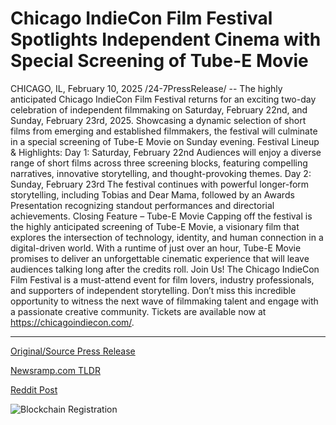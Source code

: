 # Chicago IndieCon Film Festival Spotlights Independent Cinema with Special Screening of Tube-E Movie

CHICAGO, IL, February 10, 2025 /24-7PressRelease/ -- The highly anticipated Chicago IndieCon Film Festival returns for an exciting two-day celebration of independent filmmaking on Saturday, February 22nd, and Sunday, February 23rd, 2025. Showcasing a dynamic selection of short films from emerging and established filmmakers, the festival will culminate in a special screening of Tube-E Movie on Sunday evening.  Festival Lineup & Highlights:  Day 1: Saturday, February 22nd Audiences will enjoy a diverse range of short films across three screening blocks, featuring compelling narratives, innovative storytelling, and thought-provoking themes.  Day 2: Sunday, February 23rd The festival continues with powerful longer-form storytelling, including Tobias and Dear Mama, followed by an Awards Presentation recognizing standout performances and directorial achievements.  Closing Feature – Tube-E Movie Capping off the festival is the highly anticipated screening of Tube-E Movie, a visionary film that explores the intersection of technology, identity, and human connection in a digital-driven world. With a runtime of just over an hour, Tube-E Movie promises to deliver an unforgettable cinematic experience that will leave audiences talking long after the credits roll.  Join Us! The Chicago IndieCon Film Festival is a must-attend event for film lovers, industry professionals, and supporters of independent storytelling. Don’t miss this incredible opportunity to witness the next wave of filmmaking talent and engage with a passionate creative community. Tickets are available now at https://chicagoindiecon.com/. 

---

[Original/Source Press Release](https://www.24-7pressrelease.com/press-release/519371/chicago-indiecon-film-festival-spotlights-independent-cinema-with-special-screening-of-tube-e-movie)
                    

[Newsramp.com TLDR](https://newsramp.com/curated-news/chicago-indiecon-film-festival-returns-with-exciting-lineup-and-tube-e-movie-screening/8bb9e4131ebe227acc9f66afdcdc5bde) 

 



[Reddit Post](https://www.reddit.com/r/eventNews/comments/1im1awo/chicago_indiecon_film_festival_returns_with/) 



![Blockchain Registration](https://cdn.newsramp.app/24-7PressRelease/qrcode/252/10/iconlcEQ.webp)